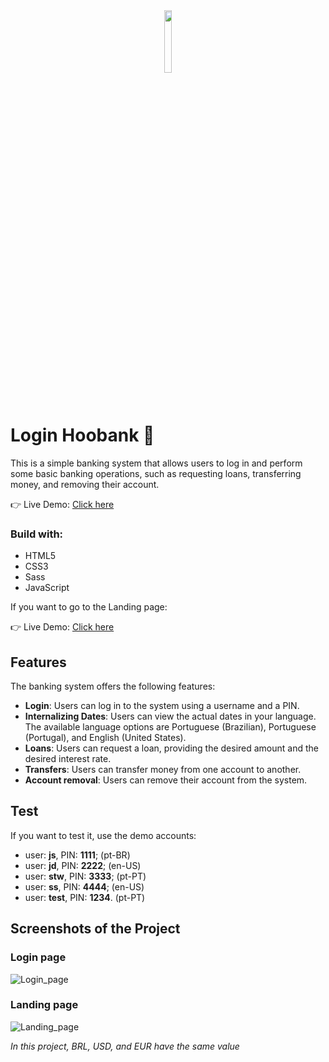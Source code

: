 <div align='center'><img style="width:16%" src='https://github.com/davimgfx/loginHoobank/assets/118557337/37f8d896-0e0d-4dc0-b251-5b77d254e9d8'/></div>

# Login Hoobank 🤖
This is a simple banking system that allows users to log in and perform some basic banking operations, such as requesting loans, transferring money, and removing their account.

👉 Live Demo: [Click here](https://davimgfx.github.io/loginHoobank/)

### Build with:

- HTML5
- CSS3
- Sass
- JavaScript

If you want to go to the Landing page:

👉 Live Demo: [Click here](https://davimgfx.github.io/hoobank/)

## Features
The banking system offers the following features:

- **Login**: Users can log in to the system using a username and a PIN.
- **Internalizing Dates**: Users can view the actual dates in your language. The available language options are Portuguese (Brazilian), Portuguese (Portugal), and English (United States).
- **Loans**: Users can request a loan, providing the desired amount and the desired interest rate.
- **Transfers**: Users can transfer money from one account to another.
- **Account removal**: Users can remove their account from the system.

## Test
If you want to test it, use the demo accounts:
- user: **js**, PIN: **1111**; (pt-BR)
- user: **jd**, PIN: **2222**; (en-US)
- user: **stw**, PIN: **3333**; (pt-PT)
- user: **ss**, PIN: **4444**;  (en-US)
- user: **test**, PIN: **1234**. (pt-PT)

## Screenshots of the Project
### Login page
![Login_page](https://github.com/davimgfx/loginHoobank/assets/118557337/e71beae4-cf59-416a-9e99-6768a2eff3d0)

### Landing page
![Landing_page](https://github.com/davimgfx/loginHoobank/assets/118557337/c1682604-ec4a-498d-ae17-66d836dfc663)

*In this project, BRL, USD, and EUR have the same value*
